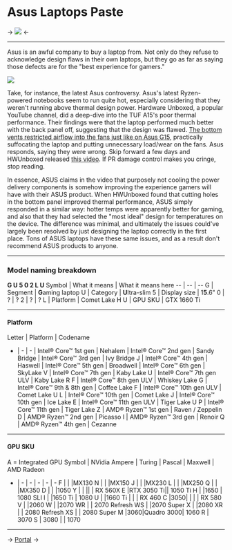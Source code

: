 # Asus Laptops Paste
-> ![](https://www.asus.com/campaign/powered-by-asus/au/img/asus.png) <-
***
Asus is an awful company to buy a laptop from. Not only do they refuse to acknowledge design flaws in their own laptops, but they go as far as saying those defects are for the "best experience for gamers."

![](https://images-ext-1.discordapp.net/external/oQ9wcGZ2a05JuVT-9Hx_IoWMsgMju9MWQaeeF4cRNRU/%3Foverlay-align%3Dbottom%2Cleft%26crop%3D1200%3A628.272251309%2Csmart%26overlay-height%3D15p%26overlay%3D%252Fwatermark%252Ft5_33o0p.png%253Fs%253Dadebd1c090f22b4ecf2c5ad84666a417ec8931a1%26width%3D1200%26height%3D628.272251309%26auto%3Dwebp%26s%3Dfa438e8fcc1e8882092f36a0c8acd22b3280eda1/https/preview.redd.it/wopemn4226c51.jpg?width=1129&height=591)

Take, for instance, the latest Asus controversy. Asus's latest Ryzen-powered notebooks seem to run quite hot, especially considering that they weren't running above thermal design power. Hardware Unboxed, a popular YouTube channel, did a deep-dive into the TUF A15's poor thermal performance. Their findings were that the laptop performed much better with the back panel off, suggesting that the design was flawed. [The bottom vents restricted airflow into the fans just like on Asus G15](https://linustechtips.com/topic/1224733-asus-zephyrus-g15-blocks-vents-on-amd-model-and-has-them-open-on-intel-systems/), practically suffocating the laptop and putting unnecessary load/wear on the fans. Asus responds, saying they were wrong. Skip forward a few days and HWUnboxed released [this video](https://www.youtube.com/watch?v=HJS-ZAmcreI). If PR damage control makes you cringe, stop reading. 

In essence, ASUS claims in the video that purposely not cooling the power delivery components is somehow improving the experience gamers will have with their ASUS product. When HWUnboxed found that cutting holes in the bottom panel improved thermal performance, ASUS simply responded in a similar way: hotter temps were apparently better for gaming, and also that they had selected the "most ideal" design for temperatures on the device. The difference was minimal, and ultimately the issues could've largely been resolved by just designing the laptop correctly in the first place. Tons of ASUS laptops have these same issues, and as a result don't recommend ASUS products to anyone.
***
### Model naming breakdown
**G U 5 0 2 L U**
Symbol | What it means | What it means here 
-- | -- | --
G | Segment  | **G**aming laptop
U | Category | **U**ltra-slim
5 | Display size | 1**5**.6"
0 | ? | ?
2 | ? | ?
L | Platform | Comet Lake H
U | GPU SKU | GTX 1660 Ti

***
#### Platform
Letter | Platform | Codename
- | - | -
 | Intel® Core™ 1st gen | Nehalem
 | Intel® Core™ 2nd gen | Sandy Bridge
 | Intel® Core™ 3rd gen | Ivy Bridge
J | Intel® Core™ 4th gen | Haswell 
 | Intel® Core™ 5th gen | Broadwell 
 | Intel® Core™ 6th gen | SkyLake
V | Intel® Core™ 7th gen | Kaby Lake
U | Intel® Core™ 7th gen ULV | Kaby Lake R
F | Intel® Core™ 8th gen ULV | Whiskey Lake
G | Intel® Core™ 9th & 8th gen | Coffee Lake
F |  Intel® Core™ 10th gen ULV | Comet Lake U
L | Intel® Core™ 10th gen | Comet Lake
J | Intel® Core™ 10th gen | Ice Lake
E | Intel® Core™ 11th gen ULV | Tiger Lake U
P | Intel® Core™ 11th gen | Tiger Lake
Z | AMD® Ryzen™ 1st gen | Raven / Zeppelin
D | AMD® Ryzen™ 2nd gen | Picasso
I | AMD® Ryzen™ 3rd gen | Renoir
Q | AMD® Ryzen™ 4th gen | Cezanne

***
#### GPU SKU
A = Integrated GPU
Symbol | NVidia Ampere | Turing | Pascal | Maxwell | AMD Radeon
- | - | - | - | - | -
F | | |MX130
N | | |MX150
J | | |MX230
L | | |MX250
Q | | |MX350
D | | |1050
Y | | || | RX 560X
E |RTX 3050 Ti|| 1050 Ti
H | |1650 | 1080 SLI
I | |1650 Ti | 1080
U | |1660 Ti | | | RX 460
C |3050| | | | RX 580 
V | |2060
W | |2070 
WR | | 2070 Refresh
WS | |2070 Super 
X | |2080
XR | | 2080 Refresh
XS | | 2080 Super
M |3060|Quadro 3000| 1060
R | 3070
S | 3080 | | 1070

***
-> [Portal](https://rentry.org/pastas) ->